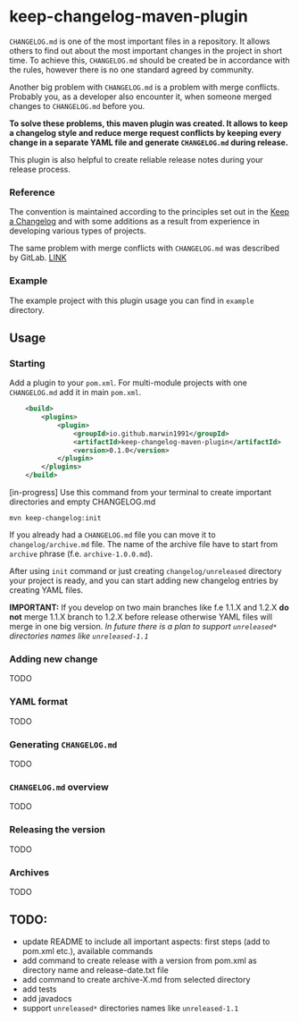 # keep-changelog-maven-plugin
`CHANGELOG.md` is one of the most important files in a repository. It allows others to find out about 
the most important changes in the project in short time.
To achieve this, `CHANGELOG.md` should be created be in accordance with the rules, however there is no one
standard agreed by community.

Another big problem with `CHANGELOG.md` is a problem with merge conflicts. Probably you, as a developer also
encounter it, when someone merged changes to `CHANGELOG.md` before you.

**To solve these problems, this maven plugin was created. It allows to keep a changelog style and reduce merge request conflicts by keeping every change
in a separate YAML file and generate `CHANGELOG.md` during release.**

This plugin is also helpful to create reliable release notes during your release process. 

### Reference

The convention is maintained according to the principles set out in the [Keep a Changelog](https://keepachangelog.com/en/1.0.0/) and with some additions as a result from experience in developing various types of projects.

The same problem with merge conflicts with `CHANGELOG.md` was described by GitLab. [LINK](https://about.gitlab.com/blog/2018/07/03/solving-gitlabs-changelog-conflict-crisis/)

### Example
The example project with this plugin usage you can find in `example` directory.

## Usage
### Starting
Add a plugin to your `pom.xml`. For multi-module projects with one `CHANGELOG.md` add it in main `pom.xml`.

```xml
    <build>
        <plugins>
            <plugin>
                <groupId>io.github.marwin1991</groupId>
                <artifactId>keep-changelog-maven-plugin</artifactId>
                <version>0.1.0</version>
            </plugin>
        </plugins>
    </build>
```

[in-progress] Use this command from your terminal to create important directories and empty CHANGELOG.md
```shell
mvn keep-changelog:init
```

If you already had a `CHANGELOG.md` file you can move it to `changelog/archive.md` file. The name of the archive file have to start from `archive` phrase (f.e. `archive-1.0.0.md`).

After using `init` command or just creating `changelog/unreleased` directory your project is ready, and you can start adding new changelog entries by creating YAML files.

**IMPORTANT:** If you develop on two main branches like f.e 1.1.X and 1.2.X **do not** merge 1.1.X branch to 1.2.X before release otherwise YAML files will merge in one big version. 
_In future there is a plan to support `unreleased*` directories names like `unreleased-1.1`_

### Adding new change
TODO

### YAML format
TODO

### Generating `CHANGELOG.md`
TODO

### `CHANGELOG.md` overview
TODO

### Releasing the version
TODO

### Archives
TODO


## TODO: 
- update README to include all important aspects: first steps (add to pom.xml etc.), available commands
- add command to create release with a version from pom.xml as directory name and release-date.txt file
- add command to create archive-X.md from selected directory
- add tests
- add javadocs
- support  `unreleased*` directories names like `unreleased-1.1`
